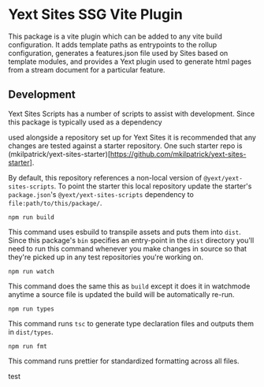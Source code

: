 # Yext Sites SSG Vite Plugin

This package is a vite plugin which can be added to any vite build configuration. It adds template
paths as entrypoints to the rollup configuration, generates a features.json file used by Sites based
on template modules, and provides a Yext plugin used to generate html pages from a stream document
for a particular feature.

## Development

Yext Sites Scripts has a number of scripts to assist with development. Since this package is
typically used as a dependency

used alongside a repository set up for Yext Sites it is recommended that any changes are tested
against a starter repository. One such starter repo is (mkilpatrick/yext-sites-starter)[https://github.com/mkilpatrick/yext-sites-starter].

By default, this repository references a non-local version of `@yext/yext-sites-scripts`. To point
the starter this local repository update the starter's `package.json`'s `@yext/yext-sites-scripts`
dependency to `file:path/to/this/package/`.

```
npm run build
```

This command uses esbuild to transpile assets and puts them into `dist`. Since this package's `bin`
specifies an entry-point in the `dist` directory you'll need to run this command whenever you make
changes in source so that they're picked up in any test repositories you're working on.

```
npm run watch
```

This command does the same this as `build` except it does it in watchmode anytime a source file is
updated the build will be automatically re-run.

```
npm run types
```

This command runs `tsc` to generate type declaration files and outputs them in `dist/types`.

```
npm run fmt
```

This command runs prettier for standardized formatting across all files.

test